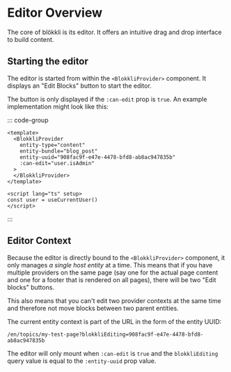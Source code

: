 # Editor Overview

The core of blökkli is its editor. It offers an intuitive drag and drop
interface to build content.

## Starting the editor

The editor is started from within the `<BlokkliProvider>` component. It displays
an "Edit Blocks" button to start the editor.

The button is only displayed if the `:can-edit` prop is `true`. An example
implementation might look like this:

::: code-group

```vue [~/pages/example.vue]
<template>
  <BlokkliProvider
    entity-type="content"
    entity-bundle="blog_post"
    entity-uuid="908fac9f-e47e-4478-bfd8-ab8ac947835b"
    :can-edit="user.isAdmin"
  >
  </BlokkliProvider>
</template>

<script lang="ts" setup>
const user = useCurrentUser()
</script>
```

:::

## Editor Context

Because the editor is directly bound to the `<BlokkliProvider>` component, it
only manages _a single host entity_ at a time. This means that if you have
multiple providers on the same page (say one for the actual page content and one
for a footer that is rendered on all pages), there will be two "Edit blocks"
buttons.

This also means that you can't edit two provider contexts at the same time and
therefore not move blocks between two parent entities.

The current entity context is part of the URL in the form of the entity UUID:

```
/en/topics/my-test-page?blokkliEditing=908fac9f-e47e-4478-bfd8-ab8ac947835b
```

The editor will only mount when `:can-edit` is `true` and the `blokkliEditing`
query value is equal to the `:entity-uuid` prop value.
